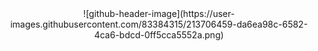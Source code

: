 <div align="center">
![github-header-image](https://user-images.githubusercontent.com/83384315/213706459-da6ea98c-6582-4ca6-bdcd-0ff5cca5552a.png)

</div>


